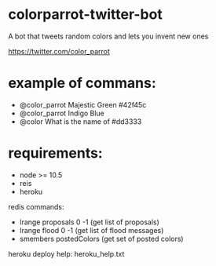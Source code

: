 # colorparrot-twitter-bot
A bot that tweets random colors and lets you invent new ones

https://twitter.com/color_parrot

# example of commans:
  - @color_parrot Majestic Green #42f45c
  - @color_parrot Indigo Blue
  - @color What is the name of #dd3333

# requirements:
  - node >= 10.5
  - reis
  - heroku 
  
redis commands:
 - lrange proposals 0 -1 (get list of proposals)
 - lrange flood 0 -1 (get list of flood messages)
 - smembers postedColors (get set of posted colors)
 
heroku deploy help: heroku_help.txt

